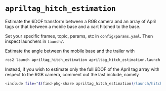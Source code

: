 # `apriltag_hitch_estimation`

Estimate the 6DOF transform between a RGB camera and an array of April tags or that between a mobile base and a cart hitched to the base.

Set your specific frames, topic, params, etc in `config/params.yaml`. Then inspect launchers in `launch/`.

Estimate the angle between the mobile base and the trailer with

```bash
ros2 launch apriltag_hitch_estimation apriltag_hitch_estimation.launch.xml
```

Instead, if you wish to estimate only the full 6DOF of the April tag array with respect to the RGB camera, comment out the last include, namely

```bash
<include file="$(find-pkg-share apriltag_hitch_estimation)/launch/hitch_joint_estimation.launch.xml"/>
```
